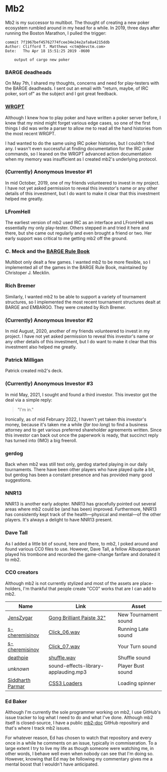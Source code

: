 # Mb2

Mb2 is my successor to multibot. The thought of creating a new poker ecosystem
rumbled around in my head for a while. In 2019, three days after running
the Boston Marathon, I pulled the trigger:
```
commit 7f1967bef45762774fcee34e24e2afa8a4215ddb
Author: Clifford T. Matthews <ctm@devctm.com>
Date:   Thu Apr 18 15:51:25 2019 -0600

    output of cargo new poker
```

### BARGE deadheads

On May 7th, I shared my thoughts, concerns and need for play-testers
with the BARGE deadheads. I sent out an email with "return, maybe, of
IRC poker, sort of" as the subject and I got great feedback.

### [WRGPT](http://wrgpt.org/)

Although I knew how to play poker and have written a poker server
before, I knew that my mind might forget various edge cases, so one of
the first things I did was write a parser to allow me to read all the
hand histories from the most recent WRGPT.

I had wanted to do the same using IRC poker histories, but I couldn't
find any.  I wasn't even successful at finding documentation for the
IRC poker commands, so I leaned on the WRGPT advanced action documentation
when my memory was insufficient as I created mb2's underlying protocol.

### (Currently) Anonymous Investor #1

In mid October, 2019, one of my friends volunteered to invest in my
project.  I have not yet asked permission to reveal this investor's
name or any other details of this investment, but I do want to make it
clear that this investment helped me greatly.

### LFromHell

The earliest version of mb2 used IRC as an interface and LFromHell was
essentially my only play-tester.  Others stepped in and tried it here and
there, but she came out regularly and even brought a friend or two.  Her
early support was critical to me getting mb2 off the ground.

### C. Meck and the [BARGE Rule Book](https://www.ceemeck.org/BARGERuleBook2021/)

Multibot only dealt a few games. I wanted mb2 to be more flexible, so
I implemented all of the games in the BARGE Rule Book, maintained by
Christoper J. Mecklin.

### Rich Bremer

Similarly, I wanted mb2 to be able to support a variety of tournament
structures, so I implemented the most recent tournament structures
dealt at BARGE and EMBARGO. They were created by Rich Bremer.

### (Currently) Anonymous Investor #2

In mid August, 2020, another of my friends volunteered to invest in my
project.  I have not yet asked permission to reveal this investor's
name or any other details of this investment, but I do want to make it
clear that this investment also helped me greatly.

### Patrick Milligan

Patrick created mb2's deck.

### (Currently) Anonymous Investor #3

In mid May, 2021, I sought and found a third investor. This investor
got the deal via a simple reply:

> "I'm in."

Ironically, as of mid February 2022, I haven't yet taken this
investor's money, because it's taken me a while (_far too long_) to
find a business attorney and to get various preferred shareholder
agreements written.  Since this investor can back out once the
paperwork is ready, that succinct reply has turned into (IMO) a big
freeroll.

### gerdog

Back when mb2 was still text only, gerdog started playing in our daily
tournaments. There have been other players who have played quite a
bit, but gerdog has been a constant presence and has provided many
good suggestions.

### NNR13

NNR13 is another early adopter. NNR13 has gracefully pointed out
several areas where mb2 could be (and has been) improved.  Furthermore,
NNR13 has consistently kept track of the health&mdash;physical
and mental&mdash;of the other players. It's always a delight to have
NNR13 present.

### Dave Tall

As I added a little bit of sound, here and there, to mb2, I poked
around and found various CC0 files to use. However, Dave Tall, a
fellow Albuquerquean played his trombone and recorded the game-change
fanfare and donated it to mb2.

### CC0 creators

Although mb2 is not currently stylized and most of the assets are
place-holders, I'm thankful that people create "CC0" works that are I
can add to mb2.


|Name|Link|Asset|
|----|----|-----|
|[JensZygar](https://freesound.org/people/JensZygar/)|[Gong Brilliant Paiste 32"](https://freesound.org/people/JensZygar/sounds/486629/)|New Tournament sound|
|[s-cheremisinov](https://freesound.org/people/s-cheremisinov/)|[Click_06.wav](https://freesound.org/people/s-cheremisinov/sounds/401084/)|Running Late sound|
|[s-cheremisinov](https://freesound.org/people/s-cheremisinov/)|[Click_07.wav](https://freesound.org/people/s-cheremisinov/sounds/401085/)|Your Turn sound|
|[deathpie](https://freesound.org/people/deathpie/)|[shuffle.wav](https://freesound.org/people/deathpie/sounds/19245/)|Shuffle sound|
|_unknown_|sound-effects-library-applauding.mp3|Player Bust sound|
|[Siddharth Parmar](https://github.com/Siddharth11)|[CSS3 Loaders](https://codepen.io/Siddharth11/pen/xbGrpG)|Loading spinner|

### Ed Baker

Although I'm currently the sole programmer working on mb2, I use
GitHub's issue tracker to log what I need to do and what I've done.
Although mb2 itself is closed-source, I have a public
[mb2-doc](https://github.com/ctm/mb2-doc) GitHub repository and that's
where I track mb2 issues.

For whatever reason, Ed has chosen to watch that repository and every
once in a while he comments on an issue, typically in commiseration.
To a large extent I try to live my life as though someone were
watching me, in other words, I behave well even when nobody can see
that I'm doing so. However, knowing that Ed may be following my
commentary gives me a mental boost that I wouldn't have anticipated.
